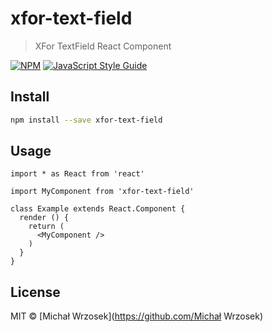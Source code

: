 # xfor-text-field

> XFor TextField React Component

[![NPM](https://img.shields.io/npm/v/xfor-text-field.svg)](https://www.npmjs.com/package/xfor-text-field) [![JavaScript Style Guide](https://img.shields.io/badge/code_style-standard-brightgreen.svg)](https://standardjs.com)

## Install

```bash
npm install --save xfor-text-field
```

## Usage

```tsx
import * as React from 'react'

import MyComponent from 'xfor-text-field'

class Example extends React.Component {
  render () {
    return (
      <MyComponent />
    )
  }
}
```

## License

MIT © [Michał Wrzosek](https://github.com/Michał Wrzosek)
